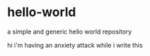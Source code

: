 # hello-world
a simple and generic hello world repository

hi i'm having an anxiety attack while i write this
